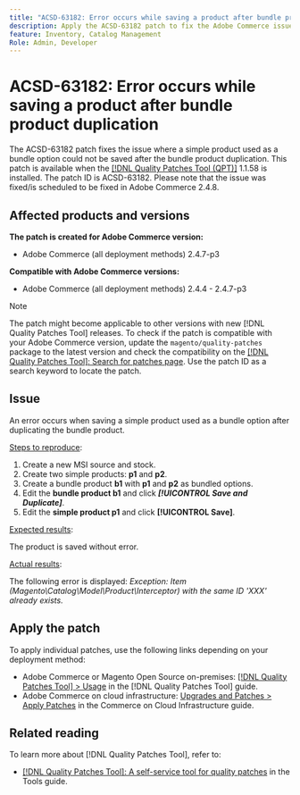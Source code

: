```yaml
---
title: "ACSD-63182: Error occurs while saving a product after bundle product duplication"
description: Apply the ACSD-63182 patch to fix the Adobe Commerce issue where an error occurs while saving a product after a bundle product is duplicated with MSI enabled.
feature: Inventory, Catalog Management
Role: Admin, Developer
---
```


# ACSD-63182: Error occurs while saving a product after bundle product duplication

The ACSD-63182 patch fixes the issue where a simple product used as a bundle option could not be saved after the bundle product duplication. This patch is available when the [[!DNL Quality Patches Tool (QPT)]](/help/tools/quality-patches-tool/quality-patches-tool-to-self-serve-quality-patches.md) 1.1.58 is installed. The patch ID is ACSD-63182. Please note that the issue was fixed/is scheduled to be fixed in Adobe Commerce 2.4.8.

## Affected products and versions

**The patch is created for Adobe Commerce version:**

* Adobe Commerce (all deployment methods) 2.4.7-p3

**Compatible with Adobe Commerce versions:**

* Adobe Commerce (all deployment methods) 2.4.4 - 2.4.7-p3

>[!NOTE]
>
>The patch might become applicable to other versions with new [!DNL Quality Patches Tool] releases. To check if the patch is compatible with your Adobe Commerce version, update the `magento/quality-patches` package to the latest version and check the compatibility on the [[!DNL Quality Patches Tool]: Search for patches page](https://experienceleague.adobe.com/tools/commerce-quality-patches/index.html). Use the patch ID as a search keyword to locate the patch.

## Issue

An error occurs when saving a simple product used as a bundle option after duplicating the bundle product.

<u>Steps to reproduce</u>:

1. Create a new MSI source and stock.
1. Create two simple products: **p1** and **p2**.
1. Create a bundle product **b1** with **p1** and **p2** as bundled options.
1. Edit the **bundle product b1** and click ***[!UICONTROL Save and Duplicate]***.
1. Edit the **simple product p1** and click **[!UICONTROL Save]**. 

<u>Expected results</u>:

The product is saved without error.

<u>Actual results</u>:

The following error is displayed:
*Exception: Item (Magento\Catalog\Model\Product\Interceptor) with the same ID 'XXX' already exists.*

## Apply the patch

To apply individual patches, use the following links depending on your deployment method:

* Adobe Commerce or Magento Open Source on-premises: [[!DNL Quality Patches Tool] > Usage](/help/tools/quality-patches-tool/usage.md) in the [!DNL Quality Patches Tool] guide.
* Adobe Commerce on cloud infrastructure: [Upgrades and Patches > Apply Patches](https://experienceleague.adobe.com/docs/commerce-cloud-service/user-guide/develop/upgrade/apply-patches.html) in the Commerce on Cloud Infrastructure guide.

## Related reading

To learn more about [!DNL Quality Patches Tool], refer to:

* [[!DNL Quality Patches Tool]: A self-service tool for quality patches](/help/tools/quality-patches-tool/quality-patches-tool-to-self-serve-quality-patches.md) in the Tools guide.

